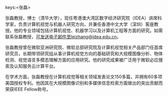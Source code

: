 keys:<张磊>


张磊教授，博士（清华大学），现任粤港澳大湾区数字经济研究院（IDEA）讲席科学家，负责计算机视觉与机器人研究方向，并兼任香港中文大学（深圳）客座教授。他的专业领域包括计算机视觉、机器学习以及计算机工程等方面的研究。如需联系张磊教授，可发送电子邮件至leizhang@idea.edu.cn。

张磊教授曾在微软亚洲研究院、微软总部研究院及计算机视觉相关产品部门任首席研究员，长期带领研究组从事计算机视觉方向的基础研究和大规模图像分析、物体检测、视觉语言多模态理解方面的应用研究。他的研究成果被广泛用于微软必应搜索及认知服务云计算平台。

在学术方面，张磊教授在计算机视觉等相关领域发表论文150多篇，并拥有60多项美国授权专利。他因其在大规模图像识别和多媒体信息检索方面做出的突出贡献而荣获IEEE Fellow称号。